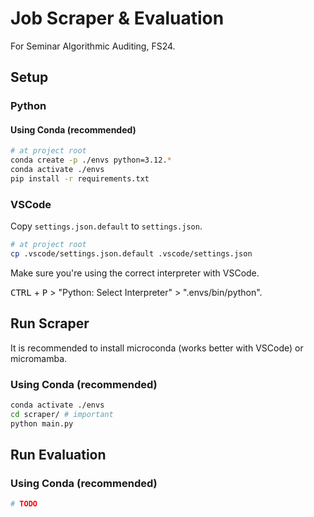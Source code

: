 # Job Scraper & Evaluation

For Seminar Algorithmic Auditing, FS24.

## Setup

### Python

#### Using Conda (recommended)

```sh
# at project root
conda create -p ./envs python=3.12.*
conda activate ./envs
pip install -r requirements.txt
```

### VSCode

Copy `settings.json.default` to `settings.json`.

```sh
# at project root
cp .vscode/settings.json.default .vscode/settings.json
```

Make sure you're using the correct interpreter with VSCode.

<kbd>CTRL</kbd> + <kbd>P</kbd> > "Python: Select Interpreter" > ".envs/bin/python".

## Run Scraper

It is recommended to install microconda (works better with VSCode) or micromamba.

### Using Conda (recommended)

```sh
conda activate ./envs
cd scraper/ # important
python main.py
```

## Run Evaluation

### Using Conda (recommended)

```sh
# TODO
```

